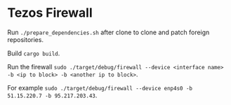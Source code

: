# Tezos Firewall

Run `./prepare_dependencies.sh` after clone to clone and patch foreign repositories.

Build `cargo build`.

Run the firewall `sudo ./target/debug/firewall --device <interface name> -b <ip to block> -b <another ip to block>`.

For example `sudo ./target/debug/firewall --device enp4s0 -b 51.15.220.7 -b 95.217.203.43`.
